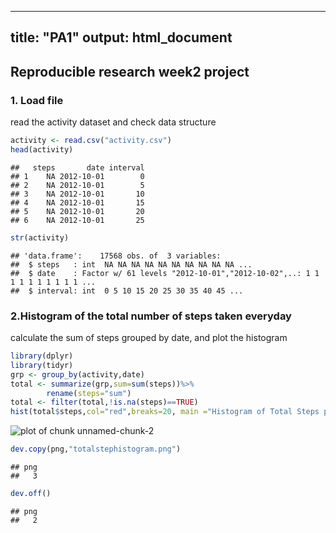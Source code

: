 
---
title: "PA1"
output: html_document
---

## Reproducible research week2 project

### 1. Load file

read the activity dataset and check data structure


```r
activity <- read.csv("activity.csv")
head(activity)
```

```
##   steps       date interval
## 1    NA 2012-10-01        0
## 2    NA 2012-10-01        5
## 3    NA 2012-10-01       10
## 4    NA 2012-10-01       15
## 5    NA 2012-10-01       20
## 6    NA 2012-10-01       25
```

```r
str(activity)
```

```
## 'data.frame':	17568 obs. of  3 variables:
##  $ steps   : int  NA NA NA NA NA NA NA NA NA NA ...
##  $ date    : Factor w/ 61 levels "2012-10-01","2012-10-02",..: 1 1 1 1 1 1 1 1 1 1 ...
##  $ interval: int  0 5 10 15 20 25 30 35 40 45 ...
```

### 2.Histogram of the total number of steps taken everyday

calculate the sum of steps grouped by date, and plot the histogram


```r
library(dplyr)
library(tidyr)
grp <- group_by(activity,date)
total <- summarize(grp,sum=sum(steps))%>%
        rename(steps="sum")
total <- filter(total,!is.na(steps)==TRUE)
hist(total$steps,col="red",breaks=20, main ="Histogram of Total Steps per Day", xlab="Steps", ylab="Frequency")
```

![plot of chunk unnamed-chunk-2](figure/unnamed-chunk-2-1.png)

```r
dev.copy(png,"totalstephistogram.png")
```

```
## png 
##   3
```

```r
dev.off()
```

```
## png 
##   2
```


